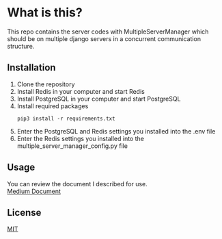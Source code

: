 # What is this?

This repo contains the server codes with MultipleServerManager which should be on multiple django servers in a concurrent communication structure.


## Installation

1. Clone the repository
2. Install Redis in your computer and start Redis
3. Install PostgreSQL in your computer and start PostgreSQL
4. Install required packages
   ```
   pip3 install -r requirements.txt
   ```
5. Enter the PostgreSQL and Redis settings you installed into the .env file
6. Enter the Redis settings you installed into the multiple_server_manager_config.py file



## Usage

You can review the document I described for use.<br>
[Medium Document](https://tarkkabasakal.medium.com/python-django-ile-channels-kullan%C4%B1m%C4%B1-6797928087b8)



## License
[MIT](https://choosealicense.com/licenses/mit/)
